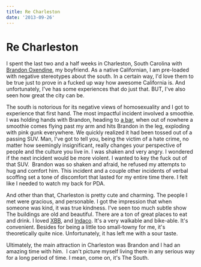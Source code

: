 ```yaml
---
title: Re Charleston
date: '2013-09-26'
---
```



Re Charleston
==============

I spent the last two and a half weeks in Charleston, South Carolina with
[Brandon Oxendine](http://brandonoxendine.com/), my boyfriend. As a
native Californian, I am pre-loaded with negative stereotypes about the
south. In a certain way, I'd love them to be true just to prove in a
fucked up way how awesome California is. And unfortunately, I've has
some experiences that do just that. BUT, I've also seen how great the
city can be.

The south is notorious for its negative views of homosexuality and I got
to experience that first hand. The most impactful incident involved a
smoothie. I was holding hands with Brandon, heading to [a
bar](http://www.thebelmontcharleston.com), when out of nowhere a
smoothie comes flying past my arm and hits Brandon in the leg, exploding
with pink gunk everywhere. We quickly realized it had been tossed out of
a passing SUV. Man, I've got to tell you, being the victim of a hate
crime, no matter how seemingly insignificant, really changes your
perspective of people and the culture you live in. I was shaken and very
angry. I wondered if the next incident would be more violent. I wanted
to key the fuck out of that SUV.  Brandon was so shaken and afraid, he
refused my attempts to hug and comfort him. This incident and a couple
other incidents of verbal scoffing set a tone of discomfort that lasted
for my entire time there. I felt like I needed to watch my back for PDA.

And other than that, Charleston is pretty cute and charming. The people
I met were gracious, and personable. I got the impression that when
someone was kind, it was true kindness. I've seen too much subtle show 
The buildings are old and beautiful. There are a ton of great places to
eat and drink. I loved [XBB](http://xiaobaobiscuit.com),
and [Indaco](http://www.indacocharleston.com). It's a very walkable and
bike-able. It's convenient. Besides for being a little too small-towny
for me, it's theoretically quite nice. Unfortunately, it has left me
with a sour taste.

Ultimately, the main attraction in Charleston was Brandon and I had an
amazing time with him.  I can't picture myself living there in any
serious way for a long period of time. I mean, come on, it's The South.
